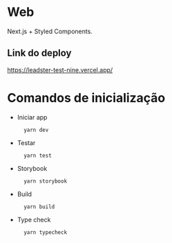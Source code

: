 # Web

 Next.js + Styled Components.

## Link do deploy


https://leadster-test-nine.vercel.app/


# Comandos de inicialização

- Iniciar app
    
        yarn dev

- Testar

        yarn test

- Storybook

        yarn storybook

- Build

        yarn build

- Type check

        yarn typecheck
    







